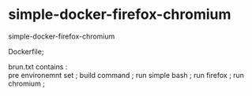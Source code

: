 # simple-docker-firefox-chromium
simple-docker-firefox-chromium

Dockerfile;

brun.txt contains :  
  pre environemnt set ; 
  build command ; 
  run simple bash ; 
    run firefox ; 
    run chromium ;
    
